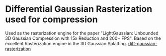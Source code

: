 # Differential Gaussian Rasterization used for compression

Used as the rasterization engine for the paper "LightGaussian: Unbounded 3D Gaussian Compression with 15x Reduction and 200+ FPS". 
Based on the excellent Rasterization engine in the 3D Gaussian Splatting. [diff-gaussian-rasterization](https://github.com/graphdeco-inria/diff-gaussian-rasterization) 


